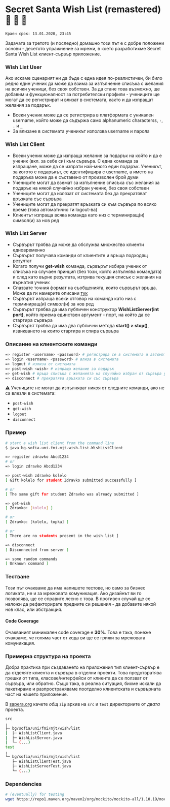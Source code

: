 # Secret Santa Wish List (remastered) :santa: :gift: :christmas_tree:

`Краен срок: 13.01.2020, 23:45`

Задачата за третото (и последно) домашно този път е с добре положени основи - десетото упражнение за мрежи, в което разработихме Secret Santa Wish List клиент-сървър приложение.

### Wish List User

Ако искаме сценарият ни да бъде с една идея по-реалистичен, би било редно един ученик да може да взима за изпълнение списъка с желания на всички ученици, без своя собствен.
За да стане това възможно, ще добавим и функционалност за потребителски профили - учениците ще могат да се регистрират и влизат в системата, както и да изпращат желания за подарък.

- Всеки ученик може да се регистрира в платформата с уникален username, който може да съдържа само alphanumeric characterss, `-`, `.` и `_`
- За влизане в системата ученикът използва username и парола

### Wish List Client

- Всеки ученик може да изпраща желание за подарък на който и да е ученик (вкл. за себе си) към сървъра. С една команда за изпращане, може да се изпрати най-много един подарък. Ученикът, за когото е подаръкът, се идентифицира с username, а името на подаръка може да е съставено от произволен брой думи
- Учениците могат да вземат за изпълнение списъка със желания за подарък на някой случайно избран ученик, без своя собствен
- Учениците могат да излязат от системата без да прекратяват връзката със сървъра
- Учениците могат да прекратят връзката си към сървъра по всяко време (това автоматично ги logout-ва)
- Клиентът изпраща всяка команда като низ с терминиращ(и) символ(и) за нов ред

### Wish List Server

- Сървърът трябва да може да обслужва множество клиенти едновременно
- Сървърът получава команди от клиентите и връща подходящ резултат
- Когато получи **get-wish** команда, сървърът избира ученик от списъка на случаен принцип (без този, който изпълнява командата) и след като върне резултата, изтрива текущия списък с желания на върнатия ученик
- Спазвате точния формат на съобщенията, които сървърът връща. Може да ги намерите описани [тук](https://github.com/fmi/java-course/blob/master/homeworks/03-wishlist/README.md#Пример)
- Сървърът изпраща всеки отговор на команда като низ с терминиращ(и) символ(и) за нов ред
- Сървърът трябва да има публичен конструктор **WishListServer(int port)**, който приема единствен аргумент - порт, на който да се стартира сървъра
- Сървърът трябва да има два публични метода **start()** и **stop()**, извикването на които стартира и спира сървъра

### Описание на клиентските команди

```bash
=> register <username> <password> # регистрира се в системата и автоматично влиза в нея
=> login <username> <password> # влиза в системата
=> logout # излиза от системата
=> post-wish <wish> # изпраща желание за подарък
=> get-wish # връща списъка с желанията на случайно избран от сървъра ученик, без неговия
=> disconnect # прекратява връзката си със сървъра
```

:warning: Учениците не могат да изпълняват никоя от следните команди, ако не са влезли в системата:
- `post-wish`
- `get-wish`
- `logout`
- `disconnect`


### Пример

```bash
# start a wish list client from the command line
$ java bg.sofia.uni.fmi.mjt.wish.list.WishListClient

=> register zdravko Abcd1234
# or
=> login zdravko Abcd1234

=> post-wish zdravko kolelo
[ Gift kolelo for student Zdravko submitted successfully ]

# or
[ The same gift for student Zdravko was already submitted ]

=> get-wish
[ Zdravko: [kolelo] ]

# or
[ Zdravko: [kolelo, topka] ]

# or
[ There are no students present in the wish list ]

=> disconnect
[ Disconnected from server ]

=> some random commands
[ Unknown command ]
```

### Тестване

Този път очакваме да има напишете тестове, но само за бизнес логиката, не и за мрежовата комуникация.
Ако дизайнът ви го позволява, ще се справите лесно с това. В противен случай ще се наложи да рефакторирате предните си решения - да добавите някой нов клас, или абстракция.

#### Code Coverage

Очакваният минимален code coverage е **30%**. Това е така, понеже очакваме, че голяма част от кода ви ще се грижи за мрежовата комуникация.

### Примерна структура на проекта

Добра практика при създаването на приложения тип клиент-сървър е да отделяте клиента и сървъра в отделни проекти. Това предотвратява грешки от типа, класове/интерфейси от клиента да се ползват от сървъра, или обратно. Също така, в реална ситуация, бихме искали да пакетираме и разпространяваме поотделно клиентската и сървърната част на нашето приложение.

В [sapera.org](http://grader.sapera.org/) качете *oбщ* `zip` архив на `src` и `test` директориите от *двата* проекта.

```bash
src
╷
├─ bg/sofia/uni/fmi/mjt/wish/list
|  ├─ WishListClient.java
|  ├─ WishListServer.java
|  └─ (...)
test
╷
└─ bg/sofia/uni/fmi/mjt/wish/list
   ├─ WishListClientTest.java
   ├─ WishListServerTest.java
   └─ (...)
```

### Dependencies

```bash
# (eventually) for testing
wget https://repo1.maven.org/maven2/org/mockito/mockito-all/1.10.19/mockito-all-1.10.19.jar
```
